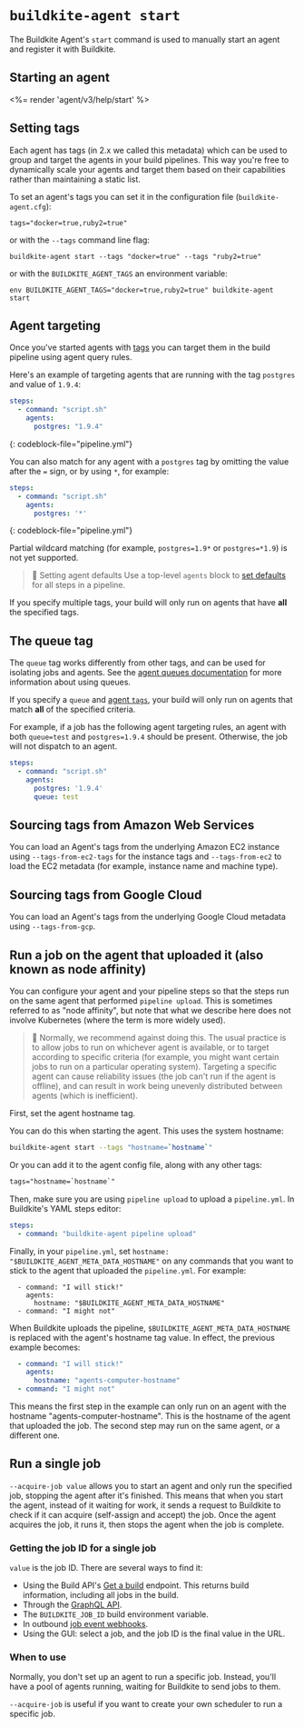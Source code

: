 # `buildkite-agent start`

The Buildkite Agent's `start` command is used to manually start an agent and register it with Buildkite.

## Starting an agent

<%= render 'agent/v3/help/start' %>

## Setting tags

Each agent has tags (in 2.x we called this metadata) which can be used to group and target the agents in your build pipelines. This way you're free to dynamically scale your agents and target them based on their capabilities rather than maintaining a static list.

To set an agent's tags you can set it in the configuration file (`buildkite-agent.cfg`):

```
tags="docker=true,ruby2=true"
```

or with the `--tags` command line flag:

```
buildkite-agent start --tags "docker=true" --tags "ruby2=true"
```

or with the `BUILDKITE_AGENT_TAGS` an environment variable:

```
env BUILDKITE_AGENT_TAGS="docker=true,ruby2=true" buildkite-agent start
```

## Agent targeting

Once you've started agents with [tags](#setting-tags) you can target them in the build pipeline using agent query rules.

Here's an example of targeting agents that are running with the tag `postgres` and value of `1.9.4`:

```yaml
steps:
  - command: "script.sh"
    agents:
      postgres: "1.9.4"
```
{: codeblock-file="pipeline.yml"}

You can also match for any agent with a `postgres` tag by omitting the value after the `=` sign, or by using `*`, for example:

```yaml
steps:
  - command: "script.sh"
    agents:
      postgres: '*'
```
{: codeblock-file="pipeline.yml"}

Partial wildcard matching (for example, `postgres=1.9*` or `postgres=*1.9`) is not yet supported.

> 📘 Setting agent defaults
> Use a top-level <code>agents</code> block to <a href="/docs/pipelines/defining-steps#step-defaults">set defaults</a> for all steps in a pipeline.

If you specify multiple tags, your build will only run on agents that have **all** the specified tags.

## The queue tag

The `queue` tag works differently from other tags, and can be used for isolating jobs and agents. See the [agent queues documentation](/docs/agent/v3/queues) for more information about using queues.

If you specify a `queue` and [agent `tags`](#agent-targeting), your build will only run on agents that match **all** of the specified criteria.

For example, if a job has the following agent targeting rules, an agent with both `queue=test` and `postgres=1.9.4` should be present. Otherwise, the job will not dispatch to an agent.

```yaml
steps:
  - command: "script.sh"
    agents:
      postgres: '1.9.4'
      queue: test
```

## Sourcing tags from Amazon Web Services

You can load an Agent's tags from the underlying Amazon EC2 instance using `--tags-from-ec2-tags` for the instance tags and `--tags-from-ec2` to load the EC2 metadata (for example, instance name and machine type).

## Sourcing tags from Google Cloud

You can load an Agent's tags from the underlying Google Cloud metadata using `--tags-from-gcp`.

## Run a job on the agent that uploaded it (also known as node affinity)

You can configure your agent and your pipeline steps so that the steps run on the same agent that performed `pipeline upload`. This is sometimes referred to as "node affinity", but note that what we describe here does not involve Kubernetes (where the term is more widely used).

> 📘 Normally, we recommend against doing this. The usual practice is to allow jobs to run on whichever agent is available, or to target according to specific criteria (for example, you might want certain jobs to run on a particular operating system). Targeting a specific agent can cause reliability issues (the job can't run if the agent is offline), and can result in work being unevenly distributed between agents (which is inefficient).

First, set the agent hostname tag.

You can do this when starting the agent. This uses the system hostname:

```sh
buildkite-agent start --tags "hostname=`hostname`"
```

Or you can add it to the agent config file, along with any other tags:

```txt
tags="hostname=`hostname`"
```

Then, make sure you are using `pipeline upload` to upload a `pipeline.yml`. In Buildkite's YAML steps editor:

```yaml
steps:
  - command: "buildkite-agent pipeline upload"
```

Finally, in your `pipeline.yml`, set `hostname: "$BUILDKITE_AGENT_META_DATA_HOSTNAME"` on any commands that you want to stick to the agent that uploaded the `pipeline.yml`. For example:

```yamlsteps:
  - command: "I will stick!"
    agents:
      hostname: "$BUILDKITE_AGENT_META_DATA_HOSTNAME"
  - command: "I might not"
```

When Buildkite uploads the pipeline, `$BUILDKITE_AGENT_META_DATA_HOSTNAME` is replaced with the agent's hostname tag value. In effect, the previous example becomes:

```yaml
  - command: "I will stick!"
    agents:
      hostname: "agents-computer-hostname"
  - command: "I might not"
```

This means the first step in the example can only run on an agent with the hostname "agents-computer-hostname". This is the hostname of the agent that uploaded the job. The second step may run on the same agent, or a different one.


## Run a single job

`--acquire-job value` allows you to start an agent and only run the specified job, stopping the agent after it's finished. This means that when you start the agent, instead of it waiting for work, it sends a request to Buildkite to check if it can acquire (self-assign and accept) the job. Once the agent acquires the job, it runs it, then stops the agent when the job is complete.

### Getting the job ID for a single job

`value` is the job ID. There are several ways to find it:

* Using the Build API's [Get a build](/docs/apis/rest-api/builds#get-a-build) endpoint. This returns build information, including all jobs in the build.
* Through the [GraphQL API](/docs/apis/graphql_api).
* The `BUILDKITE_JOB_ID` build environment variable.
* In outbound [job event webhooks](/docs/apis/webhooks/job_events).
* Using the GUI: select a job, and the job ID is the final value in the URL.

### When to use

Normally, you don't set up an agent to run a specific job. Instead, you'll have a pool of agents running, waiting for Buildkite to send jobs to them.

`--acquire-job` is useful if you want to create your own scheduler to run a specific job.
